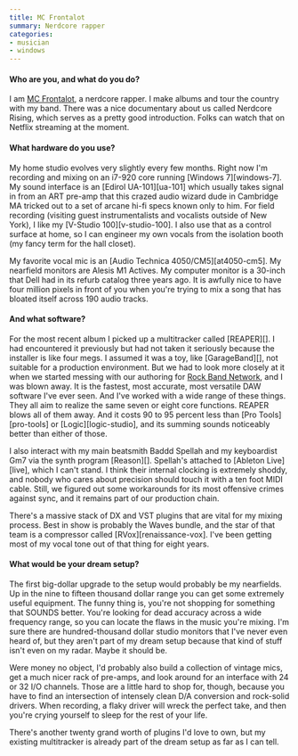 ```yaml
---
title: MC Frontalot
summary: Nerdcore rapper
categories:
- musician
- windows
---
```


#### Who are you, and what do you do?

I am [MC Frontalot](http://frontalot.com/ "Frontalot's website."), a nerdcore rapper. I make albums and tour the country with my band. There was a nice documentary about us called Nerdcore Rising, which serves as a pretty good introduction. Folks can watch that on Netflix streaming at the moment.

#### What hardware do you use?

My home studio evolves very slightly every few months. Right now I'm recording and mixing on an i7-920 core running [Windows 7][windows-7]. My sound interface is an [Edirol UA-101][ua-101] which usually takes signal in from an ART pre-amp that this crazed audio wizard dude in Cambridge MA tricked out to a set of arcane hi-fi specs known only to him. For field recording (visiting guest instrumentalists and vocalists outside of New York), I like my [V-Studio 100][v-studio-100]. I also use that as a control surface at home, so I can engineer my own vocals from the isolation booth (my fancy term for the hall closet).

My favorite vocal mic is an [Audio Technica 4050/CM5][at4050-cm5]. My nearfield monitors are Alesis M1 Actives. My computer monitor is a 30-inch that Dell had in its refurb catalog three years ago. It is awfully nice to have four million pixels in front of you when you're trying to mix a song that has bloated itself across 190 audio tracks.

#### And what software?

For the most recent album I picked up a multitracker called [REAPER][]. I had encountered it previously but had not taken it seriously because the installer is like four megs. I assumed it was a toy, like [GarageBand][], not suitable for a production environment. But we had to look more closely at it when we started messing with our authoring for [Rock Band Network](http://www.rockband.com/rock-band-network "The Rock Band network for artists to add songs for the game."), and I was blown away. It is the fastest, most accurate, most versatile DAW software I've ever seen. And I've worked with a wide range of these things. They all aim to realize the same seven or eight core functions. REAPER blows all of them away. And it costs 90 to 95 percent less than [Pro Tools][pro-tools] or [Logic][logic-studio], and its summing sounds noticeably better than either of those.

I also interact with my main beatsmith Baddd Spellah and my keyboardist Gm7 via the synth program [Reason][]. Spellah's attached to [Ableton Live][live], which I can't stand. I think their internal clocking is extremely shoddy, and nobody who cares about precision should touch it with a ten foot MIDI cable. Still, we figured out some workarounds for its most offensive crimes against sync, and it remains part of our production chain.

There's a massive stack of DX and VST plugins that are vital for my mixing process. Best in show is probably the Waves bundle, and the star of that team is a compressor called [RVox][renaissance-vox]. I've been getting most of my vocal tone out of that thing for eight years.

#### What would be your dream setup?

The first big-dollar upgrade to the setup would probably be my nearfields. Up in the nine to fifteen thousand dollar range you can get some extremely useful equipment. The funny thing is, you're not shopping for something that SOUNDS better. You're looking for dead accuracy across a wide frequency range, so you can locate the flaws in the music you're mixing. I'm sure there are hundred-thousand dollar studio monitors that I've never even heard of, but they aren't part of my dream setup because that kind of stuff isn't even on my radar. Maybe it should be.

Were money no object, I'd probably also build a collection of vintage mics, get a much nicer rack of pre-amps, and look around for an interface with 24 or 32 I/O channels. Those are a little hard to shop for, though, because you have to find an intersection of intensely clean D/A conversion and rock-solid drivers. When recording, a flaky driver will wreck the perfect take, and then you're crying yourself to sleep for the rest of your life.

There's another twenty grand worth of plugins I'd love to own, but my existing multitracker is already part of the dream setup as far as I can tell.